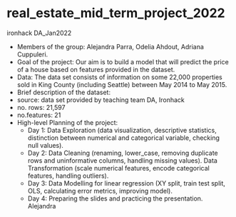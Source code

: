 # real_estate_mid_term_project_2022
ironhack DA_Jan2022
- Members of the group: Alejandra Parra, Odelia Ahdout, Adriana Cuppuleri.
- Goal of the project: Our aim is to build a model that will predict the price of a house based on features provided in the dataset.
 - Data: The data set consists of information on some 22,000 properties sold in King County (including Seattle) between May 2014 to May 2015.
 - Brief description of the dataset: 
  - source: data set provided by teaching team DA, Ironhack
  - no. rows: 21,597
  - no.features: 21 
- High-level Planning of the project:
  - Day 1: Data Exploration (data visualization, descriptive statistics, distinction between numerical and categorical variable, checking null              values).
  - Day 2: Data Cleaning (renaming, lower_case, removing duplicate rows and uninformative columns, handling missing values).
           Data Transformation (scale numerical features, encode categorical features, handling outliers).
  - Day 3: Data Modelling for linear regression (XY split, train test split, OLS, calculating error metrics, improving model).
  - Day 4: Preparing the slides and practicing the presentation.
Alejandra
